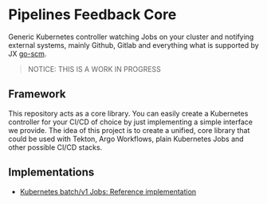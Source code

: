 Pipelines Feedback Core
=======================

Generic Kubernetes controller watching Jobs on your cluster and notifying external systems, mainly Github, Gitlab and everything what is supported by JX [go-scm](https://github.com/jenkins-x/go-scm).

> NOTICE: THIS IS A WORK IN PROGRESS

Framework
---------

This repository acts as a core library. You can easily create a Kubernetes controller for your CI/CD of choice by just implementing a simple interface we provide.
The idea of this project is to create a unified, core library that could be used with Tekton, Argo Workflows, plain Kubernetes Jobs and other possible CI/CD stacks.

Implementations
---------------

- [Kubernetes batch/v1 Jobs: Reference implementation](./pkgs/implementation)
